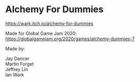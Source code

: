 # Alchemy For Dummies
https://wark.itch.io/alchemy-for-dummies   

Made for Global Game Jam 2020: https://globalgamejam.org/2020/games/alchemy-dummies-7   

Made by:   

Jay Dancer   
Martin Forget   
Jeffrey Lin   
Ian Wark   
